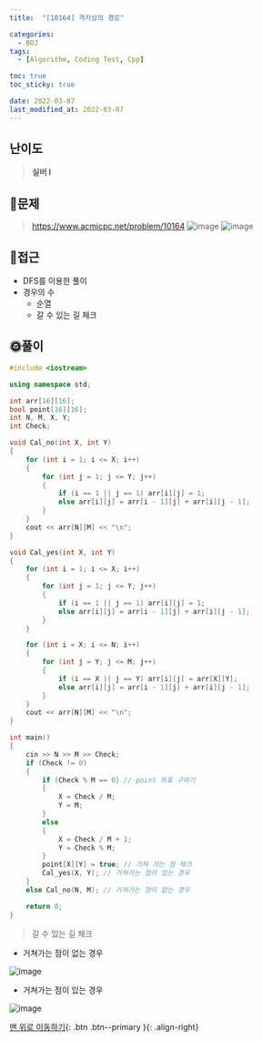 ```yaml
---
title:  "[10164] 격자상의 경로" 

categories:
  - BOJ
tags:
  - [Algorithm, Coding Test, Cpp]

toc: true
toc_sticky: true

date: 2022-03-07
last_modified_at: 2022-03-07
---
```


## 난이도
> **실버 I**

## 📜문제
> <https://www.acmicpc.net/problem/10164>
![image](https://user-images.githubusercontent.com/81313733/156984206-519574e3-bf1f-43aa-852e-47d9f3c59a99.png)
![image](https://user-images.githubusercontent.com/81313733/156984275-83eccb65-0ee1-4ee0-a7e7-5909e37f04a0.png)
## 🔎접근
-   DFS를 이용한 풀이
-   경우의 수
    -   순열
    -   갈 수 있는 길 체크 
  
## 🌞풀이
```c++
#include <iostream>

using namespace std;

int arr[16][16];
bool point[16][16];
int N, M, X, Y;
int Check;

void Cal_no(int X, int Y)
{
	for (int i = 1; i <= X; i++)
	{
		for (int j = 1; j <= Y; j++)
		{
			if (i == 1 || j == 1) arr[i][j] = 1;
			else arr[i][j] = arr[i - 1][j] + arr[i][j - 1];
		}
	}
	cout << arr[N][M] << "\n";
}

void Cal_yes(int X, int Y)
{
	for (int i = 1; i <= X; i++)
	{
		for (int j = 1; j <= Y; j++)
		{
			if (i == 1 || j == 1) arr[i][j] = 1;
			else arr[i][j] = arr[i - 1][j] + arr[i][j - 1];
		}
	}

	for (int i = X; i <= N; i++)
	{
		for (int j = Y; j <= M; j++)
		{
			if (i == X || j == Y) arr[i][j] = arr[X][Y];
			else arr[i][j] = arr[i - 1][j] + arr[i][j - 1];
		}
	}
	cout << arr[N][M] << "\n";
}

int main()
{
	cin >> N >> M >> Check;
	if (Check != 0)
	{
		if (Check % M == 0) // point 좌표 구하기
		{
			X = Check / M;
			Y = M;
		}
		else
		{
			X = Check / M + 1;
			Y = Check % M;
		}
		point[X][Y] = true; // 거쳐 가는 점 체크
		Cal_yes(X, Y); // 거쳐가는 점이 있는 경우
	}
	else Cal_no(N, M); // 거쳐가는 점이 없는 경우

	return 0;
}
```
> 갈 수 있는 길 체크
- 거쳐가는 점이 없는 경우

![image](https://user-images.githubusercontent.com/81313733/156986389-5debcfcb-54c7-4959-bce8-30a9dddb37c9.png)

- 거쳐가는 점이 있는 경우
  
![image](https://user-images.githubusercontent.com/81313733/156986156-c83527ff-1a89-4bd1-a000-2d538f83e4e1.png)



[맨 위로 이동하기](#){: .btn .btn--primary }{: .align-right}